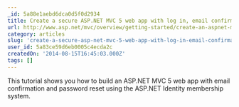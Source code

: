 ```yaml
---
_id: 5a88e1aebd6dca0d5f0d2934
title: Create a secure ASP.NET MVC 5 web app with log in, email confirmation and password reset 
url: http://www.asp.net/mvc/overview/getting-started/create-an-aspnet-mvc-5-web-app-with-email-confirmation-and-password-reset
category: articles
slug: 'create-a-secure-asp-net-mvc-5-web-app-with-log-in-email-confirmation-and-password-reset'
user_id: 5a83ce59d6eb0005c4ecda2c
createdOn: '2014-08-15T16:45:03.000Z'
tags: []
---
```


This tutorial shows you how to build an ASP.NET MVC 5 web app with email confirmation and password reset using the ASP.NET Identity membership system.
